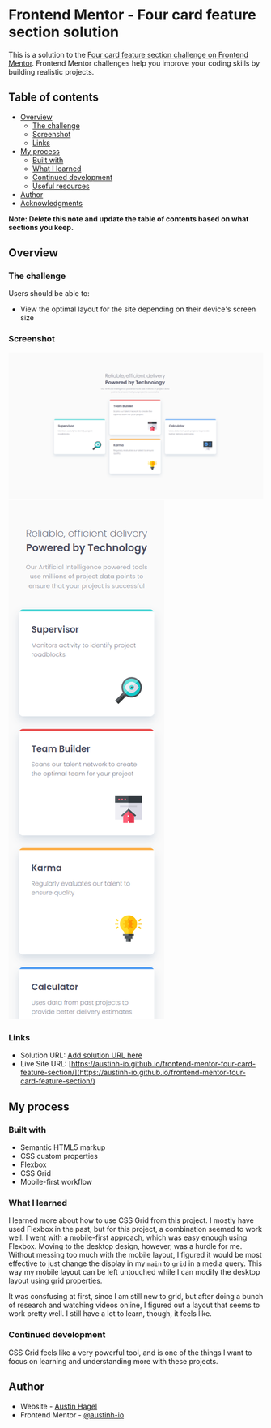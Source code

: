 # Frontend Mentor - Four card feature section solution

This is a solution to the [Four card feature section challenge on Frontend Mentor](https://www.frontendmentor.io/challenges/four-card-feature-section-weK1eFYK). Frontend Mentor challenges help you improve your coding skills by building realistic projects.

## Table of contents

- [Overview](#overview)
  - [The challenge](#the-challenge)
  - [Screenshot](#screenshot)
  - [Links](#links)
- [My process](#my-process)
  - [Built with](#built-with)
  - [What I learned](#what-i-learned)
  - [Continued development](#continued-development)
  - [Useful resources](#useful-resources)
- [Author](#author)
- [Acknowledgments](#acknowledgments)

**Note: Delete this note and update the table of contents based on what sections you keep.**

## Overview

### The challenge

Users should be able to:

- View the optimal layout for the site depending on their device's screen size

### Screenshot

![Desktop](./screenshots/desktop.webp)
![Mobile](./screenshots/mobile.webp)

### Links

- Solution URL: [Add solution URL here](https://your-solution-url.com)
- Live Site URL: [https://austinh-io.github.io/frontend-mentor-four-card-feature-section/](https://austinh-io.github.io/frontend-mentor-four-card-feature-section/)

## My process

### Built with

- Semantic HTML5 markup
- CSS custom properties
- Flexbox
- CSS Grid
- Mobile-first workflow

### What I learned

I learned more about how to use CSS Grid from this project. I mostly have used Flexbox in the past, but for this project, a combination seemed to work well. I went with a mobile-first approach, which was easy enough using Flexbox. Moving to the desktop design, however, was a hurdle for me. Without messing too much with the mobile layout, I figured it would be most effective to just change the display in my `main` to `grid` in a media query. This way my mobile layout can be left untouched while I can modify the desktop layout using grid properties.

It was consfusing at first, since I am still new to grid, but after doing a bunch of research and watching videos online, I figured out a layout that seems to work pretty well. I still have a lot to learn, though, it feels like.

### Continued development

CSS Grid feels like a very powerful tool, and is one of the things I want to focus on learning and understanding more with these projects.

## Author

- Website - [Austin Hagel](https://austinh.io)
- Frontend Mentor - [@austinh-io](https://www.frontendmentor.io/profile/austinh-io)
